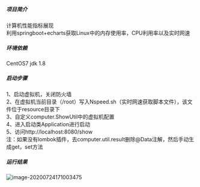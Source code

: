 ##### 项目简介

计算机性能指标展现  
利用springboot+echarts获取Linux中的内存使用率，CPU利用率以及实时网速

##### 环境依赖

CentOS7
jdk 1.8

##### 启动步骤

1、启动虚拟机，关闭防火墙  
2、在虚拟机当前目录（/root）写入Nspeed.sh（实时网速获取脚本文件），该文件位于resource目录下  
3、自定义computer.ShowUtil中的虚拟机配置  
4、进入启动类Application进行启动  
5、访问http://localhost:8080/show  
注：如果没有lombok插件，去computer.util.result删除@Data注解，然后手动生成get，set方法  

##### 运行结果  
![image-20200724171003475](C:\Users\93593\AppData\Roaming\Typora\typora-user-images\image-20200724171003475.png)